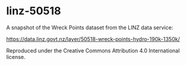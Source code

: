 # linz-50518
A snapshot of the Wreck Points dataset from the LINZ data service:

https://data.linz.govt.nz/layer/50518-wreck-points-hydro-190k-1350k/

Reproduced under the Creative Commons Attribution 4.0 International license.
